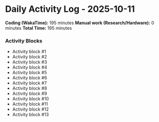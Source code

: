 # Daily Activity Log - 2025-10-11

**Coding (WakaTime):** 195 minutes
**Manual work (Research/Hardware):** 0 minutes
**Total Time:** 195 minutes

### Activity Blocks
- Activity block #1
- Activity block #2
- Activity block #3
- Activity block #4
- Activity block #5
- Activity block #6
- Activity block #7
- Activity block #8
- Activity block #9
- Activity block #10
- Activity block #11
- Activity block #12
- Activity block #13
